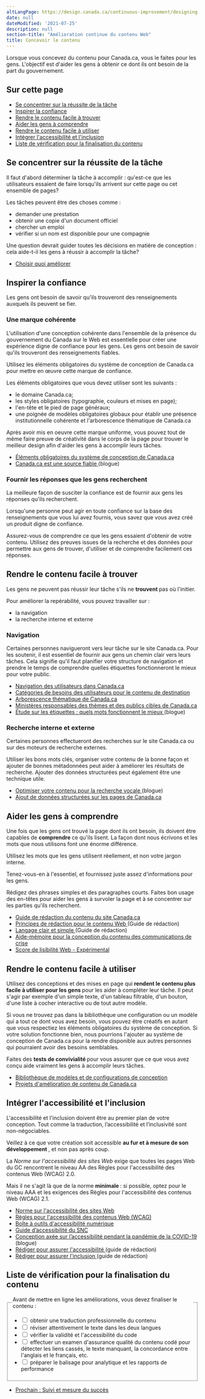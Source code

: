 ```yaml
---
altLangPage: https://design.canada.ca/continuous-improvement/designing.html
date: null
dateModified: '2021-07-25'
description: null
section-title: "Amélioration continue du contenu Web"
title: Concevoir le contenu
---
```



<p>
 Lorsque vous concevez du contenu pour Canada.ca, vous le faites pour les gens. L'objectif est d'aider les gens à obtenir ce dont ils ont besoin de la part du gouvernement.
</p>

<section>
 <h2>
  Sur cette page
 </h2>
 <ul>
  <li>
   <a href="#tache">
    Se concentrer sur la réussite de la tâche
   </a>
  </li>
  <li>
   <a href="#confiance">
    Inspirer la confiance
   </a>
  </li>
  <li>
   <a href="#trouver">
    Rendre le contenu facile à trouver
   </a>
  </li>
  <li>
   <a href="#comprendre">
    Aider les gens à comprendre
   </a>
  </li>
  <li>
   <a href="#utiliser">
    Rendre le contenu facile à utiliser
   </a>
  </li>
  <li>
   <a href="#accessibilite">
    Intégrer l'accessibilité et l'inclusion
   </a>
  </li>
  <li>
   <a href="#liste">
    Liste de vérification pour la finalisation du contenu
   </a>
  </li>
 </ul>
</section>

<section>
 <h2 id="tache">
  Se concentrer sur la réussite de la tâche
 </h2>
 <p>
  Il faut d'abord déterminer la tâche à accomplir : qu'est-ce que les utilisateurs essaient de faire lorsqu'ils arrivent sur cette page ou cet ensemble de pages?
 </p>
 <p>
  Les tâches peuvent être des choses comme :
 </p>
 <ul>
  <li>
   demander une prestation
  </li>
  <li>
   obtenir une copie d'un document officiel
  </li>
  <li>
   chercher un emploi
  </li>
  <li>
   vérifier si un nom est disponible pour une compagnie
  </li>
 </ul>
 <p>
  Une question devrait guider toutes les décisions en matière de conception : cela aide-t-il les gens à réussir à accomplir la tâche?
 </p>
 <ul>
  <li>
   <a href="./choisir.html">
    Choisir quoi améliorer
   </a>
  </li>
 </ul>
</section>

<h2 id="confiance">
 Inspirer la confiance
</h2>

<p>
 Les gens ont besoin de savoir qu'ils trouveront des renseignements auxquels ils peuvent se fier.
</p>

<h3>
 Une marque cohérente
</h3>

<p>
 L'utilisation d'une conception cohérente dans l'ensemble de la présence du gouvernement du Canada sur le Web est essentielle pour créer une expérience digne de confiance pour les gens. Les gens ont besoin de savoir qu'ils trouveront des renseignements fiables.
</p>

<p>
 Utilisez les éléments obligatoires du système de conception de Canada.ca pour mettre en œuvre cette marque de confiance.
</p>

<p>
 Les éléments obligatoires que vous devez utiliser sont les suivants :
</p>

<ul>
 <li>
  le domaine Canada.ca;
 </li>
 <li>
  les styles obligatoires (typographie, couleurs et mises en page);
 </li>
 <li>
  l'en-tête et le pied de page généraux;
 </li>
 <li>
  une poignée de modèles obligatoires globaux pour établir une présence institutionnelle cohérente et l'arborescence thématique de Canada.ca
 </li>
</ul>

<p>
 Après avoir mis en oeuvre cette marque uniforme, vous pouvez tout de même faire preuve de créativité dans le corps de la page pour trouver le meilleur design afin d'aider les gens à accomplir leurs tâches.
</p>

<ul>
 <li>
  <a href="{{ site.url }}/specifications/elements-obligatoires.html">
   Éléments obligatoires du système de conception de Canada.ca
  </a>
 </li>
 <li>
  <a href="https://blogue.canada.ca/2020/08/10/CanadaPointCa-source-fiable.html">
   Canada.ca est une source fiable
  </a>
  (blogue)
 </li>
</ul>

<h3>
 Fournir les réponses que les gens recherchent
</h3>

<p>
 La meilleure façon de susciter la confiance est de fournir aux gens les réponses qu'ils recherchent.
</p>

<p>
 Lorsqu'une personne peut agir en toute confiance sur la base des renseignements que vous lui avez fournis, vous savez que vous avez créé un produit digne de confiance.
</p>

<p>
 Assurez-vous de comprendre ce que les gens essaient d'obtenir de votre contenu. Utilisez des preuves issues de la recherche et des données pour permettre aux gens de trouver, d'utiliser et de comprendre facilement ces réponses.
</p>

<h2 id="trouver">
 Rendre le contenu facile à trouver
</h2>

<p>
 Les gens ne peuvent pas réussir leur tâche s'ils ne
 <strong>
  trouvent
 </strong>
 pas où l'initier.
</p>

<p>
 Pour améliorer la repérabilité, vous pouvez travailler sur :
</p>

<ul>
 <li>
  la navigation
 </li>
 <li>
  la recherche interne et externe
 </li>
</ul>

<h3>
 Navigation
</h3>

<p>
 Certaines personnes navigueront vers leur tâche sur le site Canada.ca. Pour les soutenir, il est essentiel de fournir aux gens un chemin clair vers leurs tâches. Cela signifie qu'il faut planifier votre structure de navigation et prendre le temps de comprendre quelles étiquettes fonctionneront le mieux pour votre public.
</p>

<ul>
 <li>
  <a href="{{ site.url }}/specifications/information-trouvabilite/organiser-contenu.html#toc1">
   Navigation des utilisateurs dans Canada.ca
  </a>
 </li>
 <li>
  <a href="{{ site.url }}/specifications/information-trouvabilite/organiser-contenu.html#utilisateur">
   Catégories de besoins des utilisateurs pour le contenu de destination
  </a>
 </li>
 <li>
  <a href="https://www.canada.ca/fr/gouvernement/a-propos/systeme-conception/arborescence-thematique-types-contenu.html">
   Arborescence thématique de Canada.ca
  </a>
 </li>
 <li>
  <a href="https://www.canada.ca/fr/gouvernement/a-propos/systeme-conception/ministeres-responsables-themes.html">
   Ministères responsables des thèmes et des publics cibles de Canada.ca
  </a>
 </li>
 <li>
  <a href="https://blogue.canada.ca/2020/10/02/etude-sur-les-etiquettes.html">
   Étude sur les étiquettes : quels mots fonctionnent le mieux
  </a>
  (blogue)
 </li>
</ul>

<h3>
 Recherche interne et externe
</h3>

<p>
 Certaines personnes effectueront des recherches sur le site Canada.ca ou sur des moteurs de recherche externes.
</p>

<p>
 Utiliser les bons mots clés, organiser votre contenu de la bonne façon et ajouter de bonnes métadonnées peut aider à améliorer les résultats de recherche. Ajouter des données structurées peut également être une technique utile.
</p>

<ul>
 <li>
  <a href="https://blogue.canada.ca/2020/01/28/optimisation-recherche-vocale.html">
   Optimiser votre contenu pour la recherche vocale
  </a>
  (blogue)
 </li>
 <li>
  <a href="https://conception.canada.ca/directives/donnees-structurees.html">
   Ajout de données structurées sur les pages de Canada.ca
  </a>
 </li>
</ul>

<h2 id="comprendre">
 Aider les gens à comprendre
</h2>

<p>
 Une fois que les gens ont trouvé la page dont ils ont besoin, ils doivent être capables de
 <strong>
  comprendre
 </strong>
 ce qu'ils lisent. La façon dont nous écrivons et les mots que nous utilisons font une énorme différence.
</p>

<p>
 Utilisez les mots que les gens utilisent réellement, et non votre jargon interne.
</p>

<p>
 Tenez-vous-en à l'essentiel, et fournissez juste assez d'informations pour les gens.
</p>

<p>
 Rédigez des phrases simples et des paragraphes courts. Faites bon usage des en-têtes pour aider les gens à survoler la page et à se concentrer sur les parties qu'ils recherchent.
</p>

<ul>
 <li>
  <a href="https://www.canada.ca/fr/secretariat-conseil-tresor/services/communications-gouvernementales/guide-redaction-contenu-canada.html">
   Guide de rédaction du contenu du site Canada.ca
  </a>
 </li>
 <li>
  <a href="https://www.canada.ca/fr/secretariat-conseil-tresor/services/communications-gouvernementales/guide-redaction-contenu-canada.html#toc5">
   Principes de rédaction pour le contenu Web
  </a>
  (Guide de rédaction)
 </li>
 <li>
  <a href="https://www.canada.ca/fr/secretariat-conseil-tresor/services/communications-gouvernementales/guide-redaction-contenu-canada.html#toc6">
   Langage clair et simple
  </a>
  (Guide de rédaction)
 </li>
 <li>
  <a href="https://conception.canada.ca/crise/contenu.html">
   Aide-mémoire pour la conception du contenu des communications de crise
  </a>
 </li>
 <li>
  <a href="https://readability-lisibilite.tbs.alpha.canada.ca/?&amp;lang=fr">
   Score de lisibilité Web - Expérimental
  </a>
 </li>
</ul>

<h2 id="utiliser">
 Rendre le contenu facile à utiliser
</h2>

<p>
 Utilisez des conceptions et des mises en page qui
 <strong>
  rendent le contenu plus facile à utiliser pour les gens
 </strong>
 pour les aider à compléter leur tâche. Il peut s'agir par exemple d'un simple texte, d'un tableau filtrable, d'un bouton, d'une liste à cocher interactive ou de tout autre modèle.
</p>

<p>
 Si vous ne trouvez pas dans la bibliothèque une configuration ou un modèle qui a tout ce dont vous avez besoin, vous pouvez être créatifs en autant que vous respectiez les éléments obligatoires du système de conception. Si votre solution fonctionne bien, nous pourrions l'ajouter au système de conception de Canada.ca pour la rendre disponible aux autres personnes qui pourraient avoir des besoins semblables.
</p>

<p>
 Faites des
 <strong>
  tests de convivialité
 </strong>
 pour vous assurer que ce que vous avez conçu aide vraiment les gens à accomplir leurs tâches.
</p>

<ul>
 <li>
  <a href="https://www.canada.ca/fr/gouvernement/a-propos/systeme-conception/bibliotheque-modeles.html">
   Bibliothèque de modèles et de configurations de conception
  </a>
 </li>
 <li>
  <a href="https://blogue.canada.ca/pages/apercu-projet.html">
   Projets d'amélioration de contenu de Canada.ca
  </a>
 </li>
</ul>

<h2 id="accessibilite">
 Intégrer l'accessibilité et l'inclusion
</h2>

<p>
 L'accessibilité et l'inclusion doivent être au premier plan de votre conception. Tout comme la traduction, l’accessibilité et l’inclusivité sont non-négociables.
</p>

<p>
 Veillez à ce que votre création soit accessible
 <strong>
  au fur et à mesure de son développement
 </strong>
 , et non pas après coup.
</p>

<p>
 La
 <cite>
  Norme sur l'accessibilité des sites Web
 </cite>
 exige que toutes les pages Web du GC rencontrent le niveau AA des Règles pour l'accessibilité des contenus Web (WCAG) 2.0.
</p>

<p>
 Mais il ne s'agit là que de la norme
 <strong>
  minimale
 </strong>
 : si possible, optez pour le niveau AAA et les exigences des Règles pour l'accessibilité des contenus Web (WCAG) 2.1.
</p>

<ul>
 <li>
  <a href="https://www.tbs-sct.gc.ca/pol/doc-fra.aspx?id=23601">
   Norme sur l'accessibilité des sites Web
  </a>
 </li>
 <li>
  <a href="https://www.w3.org/WAI/standards-guidelines/wcag/fr">
   Règles pour l'accessibilité des contenus Web (WCAG)
  </a>
 </li>
 <li>
  <a href="https://a11y.canada.ca/fr/">
   Boîte à outils d'accessibilité numérique
  </a>
 </li>
 <li>
  <a href="https://numerique.canada.ca/a11y/">
   Guide d’accessibilité du
   <abbr title="Service numérique canadien">
    SNC
   </abbr>
  </a>
 </li>
 <li>
  <a href="https://blogue.canada.ca/2020/06/05/concevoir-pour-laccessibilite.html">
   Conception axée sur l’accessibilité pendant la pandémie de la COVID-19
  </a>
  (blogue)
 </li>
 <li>
  <a href="https://www.canada.ca/fr/secretariat-conseil-tresor/services/communications-gouvernementales/guide-redaction-contenu-canada.html#wp1-2-1">
   Rédiger pour assurer l'accessibilité
  </a>
  (guide de rédaction)
 </li>
 <li>
  <a href="https://www.canada.ca/fr/secretariat-conseil-tresor/services/communications-gouvernementales/guide-redaction-contenu-canada.html#wp1-2-1b">
   Rédiger pour assurer l'inclusion
  </a>
  (guide de rédaction)
 </li>
</ul>

<h2 id="liste">
 Liste de vérification pour la finalisation du contenu
</h2>

<fieldset class="provisional gc-chckbxrdio">
 <legend>
  Avant de mettre en ligne les améliorations, vous devez finaliser le contenu :
 </legend>
 <ul class="list-unstyled lst-spcd-2">
  <li class="checkbox">
   <input id="cond1" type="checkbox"/>
   <label for="cond1">
    obtenir une traduction professionnelle du contenu
   </label>
  </li>
  <li class="checkbox">
   <input id="cond2" type="checkbox"/>
   <label for="cond2">
    réviser attentivement le texte dans les deux langues
   </label>
  </li>
  <li class="checkbox">
   <input id="cond3" type="checkbox"/>
   <label for="cond3">
    vérifier la validité et l'accessibilité du code
   </label>
  </li>
  <li class="checkbox">
   <input id="cond4" type="checkbox"/>
   <label for="cond4">
    effectuer un examen d'assurance qualité du contenu codé pour détecter les liens cassés, le texte manquant, la concordance entre l'anglais et le français, etc.
   </label>
  </li>
  <li class="checkbox">
   <input id="cond5" type="checkbox"/>
   <label for="cond5">
    préparer le balisage pour analytique et les rapports de performance
   </label>
  </li>
 </ul>
</fieldset>

<nav class="mrgn-bttm-lg" role="navigation">
 <ul class="pager">
  <li class="next">
   <a href="./mesure.html" rel="next">
    Prochain : Suivi et mesure du succès
   </a>
  </li>
 </ul>
</nav>






